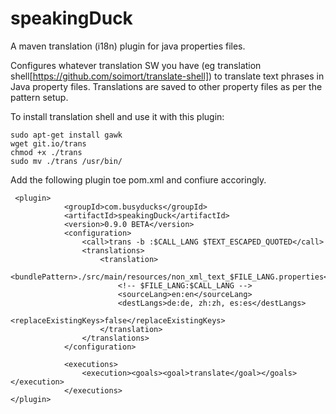 # speakingDuck
A maven translation (i18n) plugin for java properties files.

Configures whatever translation SW you have (eg translation shell[https://github.com/soimort/translate-shell]) 
to translate text phrases in Java property files. Translations are saved to other property files as per the 
pattern setup.

To install translation shell and use it with this plugin:  

    sudo apt-get install gawk  
    wget git.io/trans  
    chmod +x ./trans  
    sudo mv ./trans /usr/bin/  

Add the following plugin toe pom.xml and confiure accoringly.

     <plugin>
                <groupId>com.busyducks</groupId>
                <artifactId>speakingDuck</artifactId>
                <version>0.9.0 BETA</version>
                <configuration>
                    <call>trans -b :$CALL_LANG $TEXT_ESCAPED_QUOTED</call>
                    <translations>
                        <translation>
                            <bundlePattern>./src/main/resources/non_xml_text_$FILE_LANG.properties</bundlePattern>
                            <!-- $FILE_LANG:$CALL_LANG -->
                            <sourceLang>en:en</sourceLang>
                            <destLangs>de:de, zh:zh, es:es</destLangs>
                            <replaceExistingKeys>false</replaceExistingKeys>
                        </translation>
                    </translations>
                </configuration>

                <executions>
                    <execution><goals><goal>translate</goal></goals></execution>
                </executions>
    </plugin>
